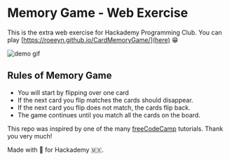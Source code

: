 # Memory Game - Web Exercise

This is the extra web exercise for Hackademy Programming Club. You can play [https://roeeyn.github.io/CardMemoryGame/](here) 😁

![demo gif](https://media.giphy.com/media/hRxMBXH4LQ4yUH0hUN/giphy.gif)

## Rules of Memory Game 

- You will start by flipping over one card
- If the next card you flip matches the cards should disappear.
- If the next card you flip does not match, the cards flip back.
- The game continues until you match all the cards on the board.

This repo was inspired by one of the many [freeCodeCamp](https://www.freecodecamp.org/) tutorials. Thank you very much!

Made with 💚 for Hackademy 🇲🇽.
